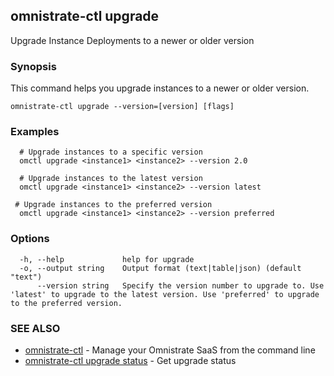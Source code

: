 ## omnistrate-ctl upgrade

Upgrade Instance Deployments to a newer or older version

### Synopsis

This command helps you upgrade instances to a newer or older version.

```
omnistrate-ctl upgrade --version=[version] [flags]
```

### Examples

```
  # Upgrade instances to a specific version
  omctl upgrade <instance1> <instance2> --version 2.0

  # Upgrade instances to the latest version
  omctl upgrade <instance1> <instance2> --version latest

 # Upgrade instances to the preferred version
  omctl upgrade <instance1> <instance2> --version preferred
```

### Options

```
  -h, --help             help for upgrade
  -o, --output string    Output format (text|table|json) (default "text")
      --version string   Specify the version number to upgrade to. Use 'latest' to upgrade to the latest version. Use 'preferred' to upgrade to the preferred version.
```

### SEE ALSO

* [omnistrate-ctl](omnistrate-ctl.md)	 - Manage your Omnistrate SaaS from the command line
* [omnistrate-ctl upgrade status](omnistrate-ctl_upgrade_status.md)	 - Get upgrade status

